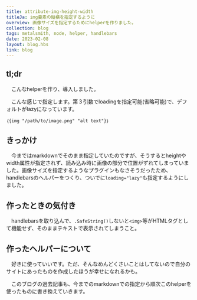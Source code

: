 ```yaml
---
title: attribute-img-height-width
titleJa: img要素の縦横を指定するように
overview: 画像サイズを指定するためにhelperを作りました。
collection: blog
tags: metalsmith, node, helper, handlebars
date: 2023-02-08
layout: blog.hbs
link: blog
---
```


## tl;dr
　こんなhelperを作り、導入しました。  
<script src="https://emgithub.com/embed-v2.js?target=https%3A%2F%2Fgithub.com%2Fhiyok0%2FHP%2Fblob%2Ftest%2Fsrc%2Flayouts%2Fimg.js&style=an-old-hope&type=code&showBorder=on&showLineNumbers=on&showFileMeta=on&showFullPath=on&showCopy=on&fetchFromJsDelivr=on"></script>

　こんな感じで指定します。第３引数でloadingを指定可能(省略可能)で、デフォルトがlazyになっています。
```
｛{img "/path/to/image.png" "alt text"}｝
```

## きっかけ
　今まではmarkdownでそのまま指定していたのですが、そうするとheightやwidth属性が指定されず、読み込み時に画像の部分で位置がずれてしまっていました。画像サイズを指定するようなプラグインもなさそうだったため、handlebarsのヘルパーをつくり、ついでに`loading="lazy"`も指定するようにしました。

## 作ったときの気付き
　handlebarsを取り込んで、`.SafeString()`しないと`<img>`等がHTMLタグとして機能せず、そのままテキストで表示されてしまうこと。

## 作ったヘルパーについて
　好きに使っていいです。ただ、そんなめんどくさいことはしてないので自分のサイトにあったものを作成したほうが幸せになれるかも。

　このブログの過去記事も、今までのmarkdownでの指定から順次このhelperを使ったものに書き換えていきます。
